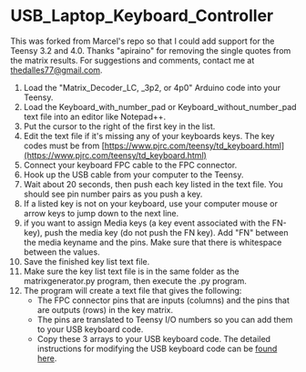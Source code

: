 # USB_Laptop_Keyboard_Controller
This was forked from Marcel's repo so that I could add support for the Teensy 3.2 and 4.0. Thanks "apiraino" for removing the single quotes from the matrix results. For suggestions and comments, contact me at [thedalles77@gmail.com](thedalles77@gmail.com).

1. Load the "Matrix_Decoder_LC, _3p2, or 4p0" Arduino code into your Teensy.
2. Load the Keyboard_with_number_pad or Keyboard_without_number_pad text file into an editor like Notepad++.
3. Put the cursor to the right of the first key in the list.
4. Edit the text file if it's missing any of your keyboards keys. The key codes must be from [https://www.pjrc.com/teensy/td_keyboard.html](https://www.pjrc.com/teensy/td_keyboard.html)
5. Connect your keyboard FPC cable to the FPC connector.
6. Hook up the USB cable from your computer to the Teensy.
7. Wait about 20 seconds, then push each key listed in the text file. You should see pin number pairs as you push a key.
8. If a listed key is not on your keyboard, use your computer mouse or arrow keys to jump down to the next line.
9. if you want to assign Media keys (a key event associated with the FN-key), push the media key (do not push the FN key). Add "FN" between the media keyname and the pins. Make sure that there is whitespace between the values.
7. Save the finished key list text file.
8. Make sure the key list text file is in the same folder as the matrixgenerator.py program, then execute the .py program.
9. The program will create a text file that gives the following:
    - The FPC connector pins that are inputs (columns) and the pins that are outputs (rows) in the key matrix.
    - The pins are translated to Teensy I/O numbers so you can add them to your USB keyboard code.
    - Copy these 3 arrays to your USB keyboard code.
The detailed instructions for modifying the USB keyboard code can be [found here](https://github.com/thedalles77/USB_Laptop_Keyboard_Controller/blob/master/Example_Keyboards/Instructions%20for%20modifying%20the%20Teensyduino%20LC%20code.pdf).
